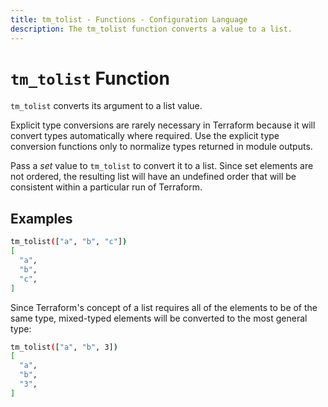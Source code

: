 ```yaml
---
title: tm_tolist - Functions - Configuration Language
description: The tm_tolist function converts a value to a list.
---
```


# `tm_tolist` Function

`tm_tolist` converts its argument to a list value.

Explicit type conversions are rarely necessary in Terraform because it will
convert types automatically where required. Use the explicit type conversion
functions only to normalize types returned in module outputs.

Pass a _set_ value to `tm_tolist` to convert it to a list. Since set elements are
not ordered, the resulting list will have an undefined order that will be
consistent within a particular run of Terraform.

## Examples

```sh
tm_tolist(["a", "b", "c"])
[
  "a",
  "b",
  "c",
]
```

Since Terraform's concept of a list requires all of the elements to be of the
same type, mixed-typed elements will be converted to the most general type:

```sh
tm_tolist(["a", "b", 3])
[
  "a",
  "b",
  "3",
]
```
